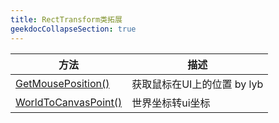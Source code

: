 ```yaml
---
title: RectTransform类拓展
geekdocCollapseSection: true
---
```


| 方法 | 描述 |
| - | - |
| [GetMousePosition()](/WithWhatForUnity/ClassExtision/RectTransformExtision/GetMousePosition) | 获取鼠标在UI上的位置 by lyb |
| [WorldToCanvasPoint()](/WithWhatForUnity/ClassExtision/RectTransformExtision/WorldToCanvasPoint) | 世界坐标转ui坐标 |